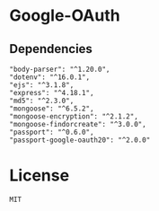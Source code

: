 # Google-OAuth

## Dependencies
    
    "body-parser": "^1.20.0",
    "dotenv": "^16.0.1",
    "ejs": "^3.1.8",
    "express": "^4.18.1",
    "md5": "^2.3.0",
    "mongoose": "^6.5.2",
    "mongoose-encryption": "^2.1.2",
    "mongoose-findorcreate": "^3.0.0",
    "passport": "^0.6.0",
    "passport-google-oauth20": "^2.0.0"
    
 
 # License
    
    MIT

